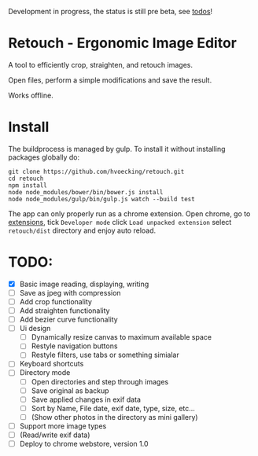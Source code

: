 Development in progress, the status is still pre beta, see [todos](https://github.com/hvoecking/retouch#todo)!

# Retouch - Ergonomic Image Editor
A tool to efficiently crop, straighten, and retouch images.

Open files, perform a simple modifications and save the result.

Works offline.

# Install
The buildprocess is managed by gulp.
To install it without installing packages globally do:

```
git clone https://github.com/hvoecking/retouch.git
cd retouch
npm install
node node_modules/bower/bin/bower.js install
node node_modules/gulp/bin/gulp.js watch --build test
```
The app can only properly run as a chrome extension.
Open chrome, go to [extensions](chrome://extensions), tick `Developer mode` click `Load unpacked extension` select `retouch/dist` directory and enjoy auto reload.

# TODO:
- [x] Basic image reading, displaying, writing
- [ ] Save as jpeg with compression
- [ ] Add crop functionality
- [ ] Add straighten functionality
- [ ] Add bezier curve functionality
- [ ] Ui design
  - [ ] Dynamically resize canvas to maximum available space
  - [ ] Restyle navigation buttons
  - [ ] Restyle filters, use tabs or something simialar
- [ ] Keyboard shortcuts
- [ ] Directory mode
  - [ ] Open directories and step through images
  - [ ] Save original as backup
  - [ ] Save applied changes in exif data
  - [ ] Sort by Name, File date, exif date, type, size, etc...
  - [ ] \(Show other photos in the directory as mini gallery\)
- [ ] Support more image types
- [ ] \(Read/write exif data\)
- [ ] Deploy to chrome webstore, version 1.0
